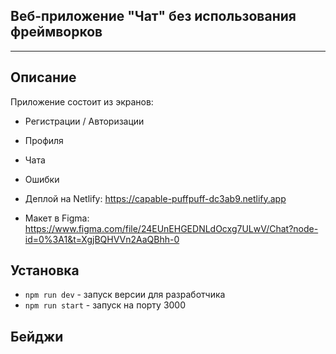 ## Веб-приложение "Чат" без использования фреймворков
---

## Описание
Приложение состоит из экранов:
- Регистрации / Авторизации
- Профиля
- Чата
- Ошибки

- Деплой на Netlify: https://capable-puffpuff-dc3ab9.netlify.app
- Макет в Figma: https://www.figma.com/file/24EUnEHGEDNLdOcxg7ULwV/Chat?node-id=0%3A1&t=XgjBQHVVn2AaQBhh-0

## Установка
- `npm run dev` - запуск версии для разработчика
- `npm run start` - запуск на порту 3000

## Бейджи


